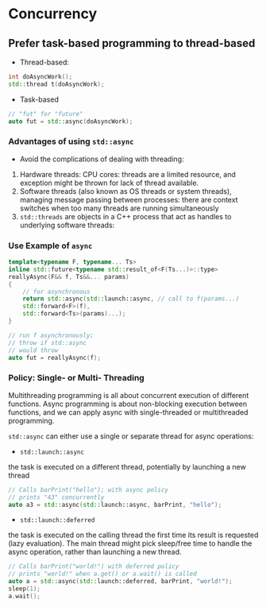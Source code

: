 # Concurrency 

## Prefer task-based programming to thread-based

* Thread-based:
```cpp
int doAsyncWork();
std::thread t(doAsyncWork);
```

* Task-based
```cpp
// "fut" for "future"
auto fut = std::async(doAsyncWork);
```

### Advantages of using `std::async`

* Avoid the complications of dealing with threading:
1. Hardware threads: CPU cores: threads are a limited resource, and exception might be thrown for lack of thread available.
2. Software threads (also known as OS threads or system threads), managing message passing between processes: there are context switches when too many threads are running simultaneously
3. `std::threads` are objects in a C++ process that act as handles to underlying
software threads: 

### Use Example of `async`

```cpp
template<typename F, typename... Ts>
inline std::future<typename std::result_of<F(Ts...)>::type>
reallyAsync(F&& f, Ts&&... params)
{
    // for asynchronous
    return std::async(std::launch::async, // call to f(params...)
    std::forward<F>(f),
    std::forward<Ts>(params)...);
}

// run f asynchronously;
// throw if std::async
// would throw
auto fut = reallyAsync(f);
```

### Policy: Single- or Multi- Threading

Multithreading programming is all about concurrent execution of different functions. Async programming is about non-blocking execution between functions, and we can apply async with single-threaded or multithreaded programming.

`std::async` can either use a single or separate thread for async operations:

* `std::launch::async`

the task is executed on a different thread, potentially by launching a new thread
```cpp
// Calls barPrint("hello"); with async policy
// prints "43" concurrently
auto a3 = std::async(std::launch::async, barPrint, "hello");
```

* `std::launch::deferred`

the task is executed on the calling thread the first time its result is requested (lazy evaluation). The main thread might pick sleep/free time to handle the async operation, rather than launching a new thread.
```cpp
// Calls barPrint("world!") with deferred policy
// prints "world!" when a.get() or a.wait() is called
auto a = std::async(std::launch::deferred, barPrint, "world!");
sleep(1);
a.wait();
```
